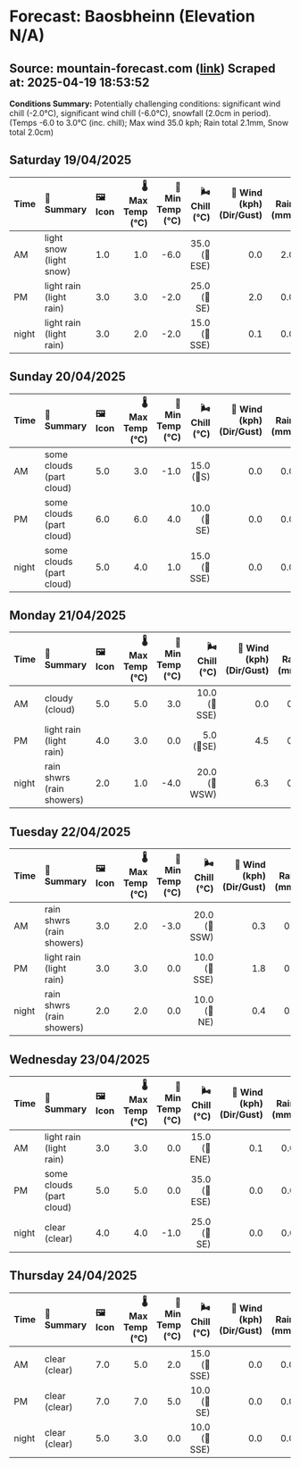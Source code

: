 # Forecast: Baosbheinn (Elevation N/A)
**Source:** mountain-forecast.com ([link](https://www.mountain-forecast.com/peaks/Baosbheinn/forecasts/875))
**Scraped at:** 2025-04-19 18:53:52
---

**Conditions Summary:** Potentially challenging conditions: significant wind chill (-2.0°C), significant wind chill (-6.0°C), snowfall (2.0cm in period). (Temps -6.0 to 3.0°C (inc. chill); Max wind 35.0 kph; Rain total 2.1mm, Snow total 2.0cm)

## Saturday 19/04/2025
| **Time** | **📝 Summary** | **🖼️ Icon** | **🌡️ Max Temp (°C)** | **🥶 Min Temp (°C)** | **🌬️ Chill (°C)** | **💨 Wind (kph) (Dir/Gust)** | **💧 Rain (mm)** | **❄️ Snow (cm)** | **☁️ Cloud Base (m)** | **🧊 Freezing Lvl (m)** |
|:------- |:------- |:----- |--------------: |-------------: |-----------: |---------------------: |---------: |----------: |---------------: |----------------: |
| AM      | light snow<br><span class="icon-desc">(light snow)</span> | 1.0 | 1.0 | -6.0 | 35.0<br>(🧭ESE) | 0.0 | 2.0 | 150 | 1050 |
| PM      | light rain<br><span class="icon-desc">(light rain)</span> | 3.0 | 3.0 | -2.0 | 25.0<br>(🧭SE) | 2.0 | 0.0 | 150 | 1250 |
| night   | light rain<br><span class="icon-desc">(light rain)</span> | 3.0 | 2.0 | -2.0 | 15.0<br>(🧭SSE) | 0.1 | 0.0 | 850 | 1350 |

## Sunday 20/04/2025
| **Time** | **📝 Summary** | **🖼️ Icon** | **🌡️ Max Temp (°C)** | **🥶 Min Temp (°C)** | **🌬️ Chill (°C)** | **💨 Wind (kph) (Dir/Gust)** | **💧 Rain (mm)** | **❄️ Snow (cm)** | **☁️ Cloud Base (m)** | **🧊 Freezing Lvl (m)** |
|:------- |:------- |:----- |--------------: |-------------: |-----------: |---------------------: |---------: |----------: |---------------: |----------------: |
| AM      | some clouds<br><span class="icon-desc">(part cloud)</span> | 5.0 | 3.0 | -1.0 | 15.0<br>(🧭S) | 0.0 | 0.0 | 1600 | 1400 |
| PM      | some clouds<br><span class="icon-desc">(part cloud)</span> | 6.0 | 6.0 | 4.0 | 10.0<br>(🧭SE) | 0.0 | 0.0 | 1900 | 1650 |
| night   | some clouds<br><span class="icon-desc">(part cloud)</span> | 5.0 | 4.0 | 1.0 | 15.0<br>(🧭SSE) | 0.0 | 0.0 | 1600 | 1650 |

## Monday 21/04/2025
| **Time** | **📝 Summary** | **🖼️ Icon** | **🌡️ Max Temp (°C)** | **🥶 Min Temp (°C)** | **🌬️ Chill (°C)** | **💨 Wind (kph) (Dir/Gust)** | **💧 Rain (mm)** | **❄️ Snow (cm)** | **☁️ Cloud Base (m)** | **🧊 Freezing Lvl (m)** |
|:------- |:------- |:----- |--------------: |-------------: |-----------: |---------------------: |---------: |----------: |---------------: |----------------: |
| AM      | cloudy<br><span class="icon-desc">(cloud)</span> | 5.0 | 5.0 | 3.0 | 10.0<br>(🧭SSE) | 0.0 | 0.0 | 1800 | 1600 |
| PM      | light rain<br><span class="icon-desc">(light rain)</span> | 4.0 | 3.0 | 0.0 | 5.0<br>(🧭SE) | 4.5 | 0.0 | 700 | 1500 |
| night   | rain shwrs<br><span class="icon-desc">(rain showers)</span> | 2.0 | 1.0 | -4.0 | 20.0<br>(🧭WSW) | 6.3 | 0.0 | 150 | 1150 |

## Tuesday 22/04/2025
| **Time** | **📝 Summary** | **🖼️ Icon** | **🌡️ Max Temp (°C)** | **🥶 Min Temp (°C)** | **🌬️ Chill (°C)** | **💨 Wind (kph) (Dir/Gust)** | **💧 Rain (mm)** | **❄️ Snow (cm)** | **☁️ Cloud Base (m)** | **🧊 Freezing Lvl (m)** |
|:------- |:------- |:----- |--------------: |-------------: |-----------: |---------------------: |---------: |----------: |---------------: |----------------: |
| AM      | rain shwrs<br><span class="icon-desc">(rain showers)</span> | 3.0 | 2.0 | -3.0 | 20.0<br>(🧭SSW) | 0.3 | 0.0 | 750 | 1100 |
| PM      | light rain<br><span class="icon-desc">(light rain)</span> | 3.0 | 3.0 | 0.0 | 10.0<br>(🧭SSE) | 1.8 | 0.0 | 600 | 1250 |
| night   | rain shwrs<br><span class="icon-desc">(rain showers)</span> | 2.0 | 2.0 | 0.0 | 10.0<br>(🧭NE) | 0.4 | 0.0 | 200 | 1250 |

## Wednesday 23/04/2025
| **Time** | **📝 Summary** | **🖼️ Icon** | **🌡️ Max Temp (°C)** | **🥶 Min Temp (°C)** | **🌬️ Chill (°C)** | **💨 Wind (kph) (Dir/Gust)** | **💧 Rain (mm)** | **❄️ Snow (cm)** | **☁️ Cloud Base (m)** | **🧊 Freezing Lvl (m)** |
|:------- |:------- |:----- |--------------: |-------------: |-----------: |---------------------: |---------: |----------: |---------------: |----------------: |
| AM      | light rain<br><span class="icon-desc">(light rain)</span> | 3.0 | 3.0 | 0.0 | 15.0<br>(🧭ENE) | 0.1 | 0.0 | 650 | 1250 |
| PM      | some clouds<br><span class="icon-desc">(part cloud)</span> | 5.0 | 5.0 | 0.0 | 35.0<br>(🧭ESE) | 0.0 | 0.0 | 300 | 1600 |
| night   | clear<br><span class="icon-desc">(clear)</span> | 4.0 | 4.0 | -1.0 | 25.0<br>(🧭SE) | 0.0 | 0.0 | - | 1800 |

## Thursday 24/04/2025
| **Time** | **📝 Summary** | **🖼️ Icon** | **🌡️ Max Temp (°C)** | **🥶 Min Temp (°C)** | **🌬️ Chill (°C)** | **💨 Wind (kph) (Dir/Gust)** | **💧 Rain (mm)** | **❄️ Snow (cm)** | **☁️ Cloud Base (m)** | **🧊 Freezing Lvl (m)** |
|:------- |:------- |:----- |--------------: |-------------: |-----------: |---------------------: |---------: |----------: |---------------: |----------------: |
| AM      | clear<br><span class="icon-desc">(clear)</span> | 7.0 | 5.0 | 2.0 | 15.0<br>(🧭SSE) | 0.0 | 0.0 | 8200 | 1850 |
| PM      | clear<br><span class="icon-desc">(clear)</span> | 7.0 | 7.0 | 5.0 | 10.0<br>(🧭SE) | 0.0 | 0.0 | 900 | 1800 |
| night   | clear<br><span class="icon-desc">(clear)</span> | 5.0 | 3.0 | 0.0 | 10.0<br>(🧭SSE) | 0.0 | 0.0 | - | 1800 |